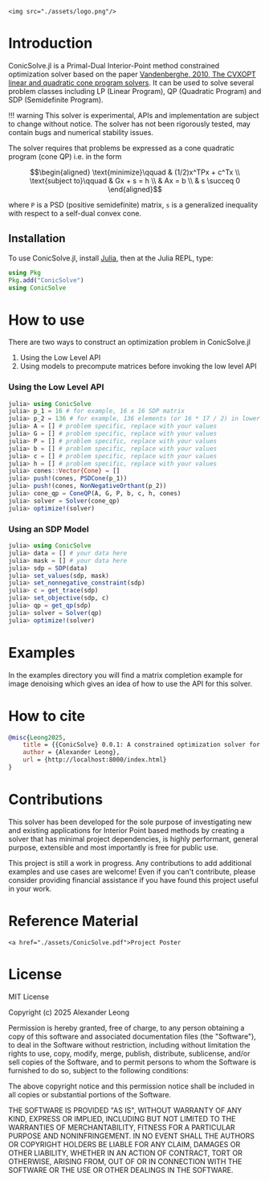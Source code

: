 ```@raw html
<img src="./assets/logo.png"/>
```

# Introduction

ConicSolve.jl is a Primal-Dual Interior-Point method constrained optimization solver based on the paper [Vandenberghe, 2010, The CVXOPT linear and quadratic cone program solvers](https://www.seas.ucla.edu/~vandenbe/publications/coneprog.pdf). It can be used to solve several problem classes including LP (Linear Program), QP (Quadratic Program) and SDP (Semidefinite Program).

!!! warning
    This solver is experimental, APIs and implementation are subject to change without notice. The solver has not been rigorously tested, may contain bugs and numerical stability issues.

The solver requires that problems be expressed as a cone quadratic program (cone QP) i.e. in the form
```math
\begin{aligned}
\text{minimize}\qquad &
(1/2)x^TPx + c^Tx \\
\text{subject to}\qquad &
Gx + s = h \\
& Ax = b \\
& s \succeq 0
\end{aligned}
```
where ``P`` is a PSD (positive semidefinite) matrix, ``s`` is a generalized inequality with respect to a self-dual convex cone.

## Installation

To use ConicSolve.jl, install [Julia](https://julialang.org/downloads/), then at the Julia REPL, type:

```julia
using Pkg
Pkg.add("ConicSolve")
using ConicSolve
```

# How to use
There are two ways to construct an optimization problem in ConicSolve.jl
1. Using the Low Level API
2. Using models to precompute matrices before invoking the low level API

### Using the Low Level API
```julia
julia> using ConicSolve
julia> p_1 = 16 # for example, 16 x 16 SDP matrix
julia> p_2 = 136 # for example, 136 elements (or 16 * 17 / 2) in lower triangular SDP matrix
julia> A = [] # problem specific, replace with your values
julia> G = [] # problem specific, replace with your values
julia> P = [] # problem specific, replace with your values
julia> b = [] # problem specific, replace with your values
julia> c = [] # problem specific, replace with your values
julia> h = [] # problem specific, replace with your values
julia> cones::Vector{Cone} = []
julia> push!(cones, PSDCone(p_1))
julia> push!(cones, NonNegativeOrthant(p_2))
julia> cone_qp = ConeQP(A, G, P, b, c, h, cones)
julia> solver = Solver(cone_qp)
julia> optimize!(solver)
```

### Using an SDP Model
```julia
julia> using ConicSolve
julia> data = [] # your data here
julia> mask = [] # your data here
julia> sdp = SDP(data)
julia> set_values(sdp, mask)
julia> set_nonnegative_constraint(sdp)
julia> c = get_trace(sdp)
julia> set_objective(sdp, c)
julia> qp = get_qp(sdp)
julia> solver = Solver(qp)
julia> optimize!(solver)
```

# Examples

In the examples directory you will find a matrix completion example for image denoising which gives an idea of how to use the API for this solver.

# How to cite
```bibtex
@misc{Leong2025,
    title = {{ConicSolve} 0.0.1: A constrained optimization solver for scientific advancement},
    author = {Alexander Leong},
    url = {http://localhost:8000/index.html}
}
```

# Contributions

This solver has been developed for the sole purpose of investigating new and existing applications for Interior Point based methods by creating a solver that has minimal project dependencies, is highly performant, general purpose, extensible and most importantly is free for public use.

This project is still a work in progress. Any contributions to add additional examples and use cases are welcome! Even if you can't contribute, please consider providing financial assistance if you have found this project useful in your work.

# Reference Material

```@raw html
<a href="./assets/ConicSolve.pdf">Project Poster
```

# License
MIT License

Copyright (c) 2025 Alexander Leong

Permission is hereby granted, free of charge, to any person obtaining a copy
of this software and associated documentation files (the "Software"), to deal
in the Software without restriction, including without limitation the rights
to use, copy, modify, merge, publish, distribute, sublicense, and/or sell
copies of the Software, and to permit persons to whom the Software is
furnished to do so, subject to the following conditions:

The above copyright notice and this permission notice shall be included in all
copies or substantial portions of the Software.

THE SOFTWARE IS PROVIDED "AS IS", WITHOUT WARRANTY OF ANY KIND, EXPRESS OR
IMPLIED, INCLUDING BUT NOT LIMITED TO THE WARRANTIES OF MERCHANTABILITY,
FITNESS FOR A PARTICULAR PURPOSE AND NONINFRINGEMENT. IN NO EVENT SHALL THE
AUTHORS OR COPYRIGHT HOLDERS BE LIABLE FOR ANY CLAIM, DAMAGES OR OTHER
LIABILITY, WHETHER IN AN ACTION OF CONTRACT, TORT OR OTHERWISE, ARISING FROM,
OUT OF OR IN CONNECTION WITH THE SOFTWARE OR THE USE OR OTHER DEALINGS IN THE
SOFTWARE.